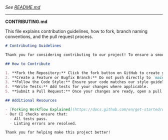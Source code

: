 
*See [README.md](README.md)*

---

**CONTRIBUTING.md**

This file explains contribution guidelines, how to fork, branch naming conventions, and the pull request process.

```markdown
# Contributing Guidelines

Thank you for considering contributing to our project! To ensure a smooth pull request process, please follow these guidelines:

## How to Contribute

1. **Fork the Repository:** Click the fork button on GitHub to create your own copy. Clone your fork locally.
2. **Create a Feature or Bugfix Branch:** Do not push directly to `main`. Create your branch (e.g., `feature/my-new-feature` or `bugfix/fix-issue-123`).
3. **Follow the Code Style:** Ensure your code matches our style guidelines.
4. **Write Tests:** Add tests for your changes where applicable.
5. **Submit a Pull Request:** Once your changes are ready, open a pull request. Your PR will be reviewed and merged once CI checks pass.

## Additional Resources

- [Forking Workflow Explained](https://docs.github.com/en/get-started/quickstart/fork-a-repo)
- Our CI checks ensure that:
  - All tests pass.
  - Linting errors are resolved.

Thank you for helping make this project better!